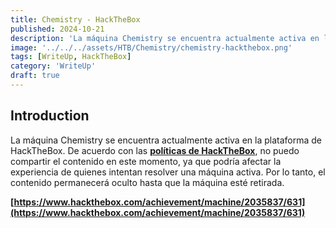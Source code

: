 ```yaml
---
title: Chemistry - HackTheBox
published: 2024-10-21
description: 'La máquina Chemistry se encuentra actualmente activa en la plataforma de HackTheBox. De acuerdo con las políticas de HackTheBox, no puedo compartir el contenido en este momento, ya que podría afectar la experiencia de quienes intentan resolver una máquina activa. Por lo tanto, el contenido permanecerá oculto hasta que la máquina esté retirada.'
image: '../../../assets/HTB/Chemistry/chemistry-hackthebox.png'
tags: [WriteUp, HackTheBox]
category: 'WriteUp'
draft: true 
---
```



## Introduction

La máquina Chemistry se encuentra actualmente activa en la plataforma de HackTheBox. De acuerdo con las **[políticas de HackTheBox](https://help.hackthebox.com/en/articles/5188925-streaming-writeups-walkthrough-guidelines)**, no puedo compartir el contenido en este momento, ya que podría afectar la experiencia de quienes intentan resolver una máquina activa. Por lo tanto, el contenido permanecerá oculto hasta que la máquina esté retirada.

**[https://www.hackthebox.com/achievement/machine/2035837/631](https://www.hackthebox.com/achievement/machine/2035837/631)**

<br>